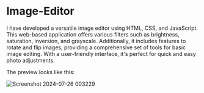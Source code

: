 # Image-Editor

I have developed a versatile image editor using HTML, CSS, and JavaScript. This web-based application offers various filters such as brightness, saturation, inversion, and grayscale. Additionally, it includes features to rotate and flip images, providing a comprehensive set of tools for basic image editing. With a user-friendly interface, it's perfect for quick and easy photo adjustments.

The preview looks like this:

![Screenshot 2024-07-26 003229](https://github.com/user-attachments/assets/16656348-bea3-44dd-822e-d3e596780281)
